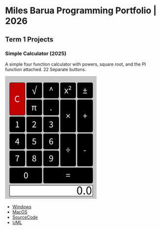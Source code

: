 # Miles Barua Programming Portfolio | 2026

## Term 1 Projects

### Simple Calculator (2025)

A simple four function calculator with powers, square root, and the PI function attached. 22 Separate buttons.

![RunningCalculator](https://github.com/scooba16/Portfolio/blob/main/images/Calculator.png?raw=true)

* [Windows](https://github.com/scooba16/Portfolio/blob/main/src/Calculator/windows-amd64.zip)
* [MacOS](https://github.com/scooba16/Portfolio/blob/main/src/Calculator/macos-x86_64.zip)
* [SourceCode](https://github.com/scooba16/Portfolio/tree/main/src/Calculator)
* [UML]()
